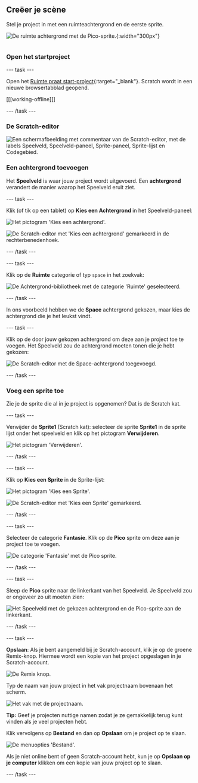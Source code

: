 ## Creëer je scène

<div style="display: flex; flex-wrap: wrap">
<div style="flex-basis: 200px; flex-grow: 1; margin-right: 15px;">
Stel je project in met een ruimteachtergrond en de eerste sprite. 
</div>
<div>

![De ruimte achtergrond met de Pico-sprite.](images/backdrop-step.png){:width="300px"}

</div>
</div>

### Open het startproject

--- task ---

Open het [Ruimte praat start-project](https://scratch.mit.edu/projects/582213331/editor){:target="_blank"}. Scratch wordt in een nieuwe browsertabblad geopend.

[[[working-offline]]]

--- /task ---

### De Scratch-editor

![Een schermafbeelding met commentaar van de Scratch-editor, met de labels Speelveld, Speelveld-paneel, Sprite-paneel, Sprite-lijst en Codegebied.](images/scratch-interface.png)

### Een achtergrond toevoegen

Het **Speelveld** is waar jouw project wordt uitgevoerd. Een **achtergrond** verandert de manier waarop het Speelveld eruit ziet.

--- task ---

Klik (of tik op een tablet) op **Kies een Achtergrond** in het Speelveld-paneel:

![Het pictogram 'Kies een achtergrond'.](images/backdrop-button.png)

![De Scratch-editor met 'Kies een achtergrond' gemarkeerd in de rechterbenedenhoek.](images/choose-a-backdrop.png)

--- /task ---

--- task ---

Klik op de **Ruimte** categorie of typ `space` in het zoekvak:

![De Achtergrond-bibliotheek met de categorie 'Ruimte' geselecteerd.](images/space-backdrops.png)

--- /task ---

In ons voorbeeld hebben we de **Space** achtergrond gekozen, maar kies de achtergrond die je het leukst vindt.

--- task ---

Klik op de door jouw gekozen achtergrond om deze aan je project toe te voegen. Het Speelveld zou de achtergrond moeten tonen die je hebt gekozen:

![De Scratch-editor met de Space-achtergrond toegevoegd.](images/inserted-backdrop.png)

--- /task ---

### Voeg een sprite toe

Zie je de sprite die al in je project is opgenomen? Dat is de Scratch kat.

--- task ---

Verwijder de **Sprite1** (Scratch kat): selecteer de sprite **Sprite1** in de sprite lijst onder het speelveld en klik op het pictogram **Verwijderen**.

![Het pictogram 'Verwijderen'.](images/delete-sprite.png)

--- /task ---

--- task ---

Klik op **Kies een Sprite** in de Sprite-lijst:

![Het pictogram 'Kies een Sprite'.](images/sprite-button.png)

![De Scratch-editor met 'Kies een Sprite' gemarkeerd.](images/choose-a-sprite.png)

--- /task ---

--- task ---

Selecteer de categorie **Fantasie**. Klik op de **Pico** sprite om deze aan je project toe te voegen.

![De categorie 'Fantasie' met de Pico sprite.](images/fantasy-pico.png)

--- /task ---

--- task ---

Sleep de **Pico** sprite naar de linkerkant van het Speelveld. Je Speelveld zou er ongeveer zo uit moeten zien:

![Het Speelveld met de gekozen achtergrond en de Pico-sprite aan de linkerkant.](images/pico-on-stage.png)

--- /task ---

--- task ---

**Opslaan**: Als je bent aangemeld bij je Scratch-account, klik je op de groene Remix-knop. Hiermee wordt een kopie van het project opgeslagen in je Scratch-account.

![De Remix knop.](images/remix-button.png)

Typ de naam van jouw project in het vak projectnaam bovenaan het scherm.

![Het vak met de projectnaam.](images/project-name.png)

**Tip:** Geef je projecten nuttige namen zodat je ze gemakkelijk terug kunt vinden als je veel projecten hebt.

Klik vervolgens op **Bestand** en dan op **Opslaan** om je project op te slaan.

![De menuopties 'Bestand'.](images/file-menu.png)

Als je niet online bent of geen Scratch-account hebt, kun je op **Opslaan op je computer** klikken om een kopie van jouw project op te slaan.

--- /task ---

